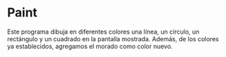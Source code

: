 # Paint
Este programa dibuja en diferentes colores una línea, un círculo, un rectángulo y un cuadrado en la pantalla mostrada. Además, de los colores ya establecidos, agregamos el morado como color nuevo. 
